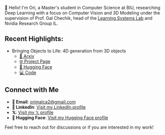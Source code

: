 👋 Hello! I'm Ori, a Master's student in Computer Science at BIU, researching Deep Learning with a focus on Computer Vision and 3D Modeling under the supervision of Prof. Gal Chechik, head of the [Learning Systems Lab](https://chechiklab.biu.ac.il/) and Nvidia Research Group IL.

## Recent Highlights:
- Bringing Objects to Life: 4D generation from 3D objects
  - [📑 Arxiv](https://arxiv.org/abs/2412.20422)
  - [🌐 Project Page](https://3-to-4d.github.io/3-to-4d/)
  - [🤗 Hugging Face](https://huggingface.co/papers/2412.20422)
  - [💻 Code](https://github.com/ohad204/3to4D)

## Connect with Me
- **📧 Email**: [orimalca2@gmail.com](mailto:orimalca2@gmail.com)
- **💼 LinkedIn**: [Visit my LinkedIn profile](https://www.linkedin.com/in/ori-malca/)
- **𝕏**: [Visit my 𝕏 profile](https://x.com/Orimalca)
- **🤗 Hugging Face**: [Visit my Hugging Face profile](https://huggingface.co/Orimalca)
<!--- **🌐 Personal Website: []() --->

Feel free to reach out for discussions or if you are interested in my work!

